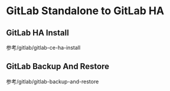 # GitLab Standalone to GitLab HA


## GitLab HA Install


参考/gitlab/gitlab-ce-ha-install

## GitLab Backup And Restore

参考/gitlab/gitlab-backup-and-restore

